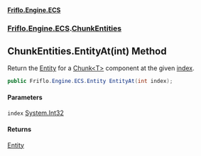 #### [Friflo.Engine.ECS](index.md 'index')
### [Friflo.Engine.ECS](Friflo.Engine.ECS.md 'Friflo.Engine.ECS').[ChunkEntities](ChunkEntities.md 'Friflo.Engine.ECS.ChunkEntities')

## ChunkEntities.EntityAt(int) Method

Return the [Entity](Entity.md 'Friflo.Engine.ECS.Entity') for a [Chunk&lt;T&gt;](Chunk_T_.md 'Friflo.Engine.ECS.Chunk<T>') component at the given [index](ChunkEntities.EntityAt(int).md#Friflo.Engine.ECS.ChunkEntities.EntityAt(int).index 'Friflo.Engine.ECS.ChunkEntities.EntityAt(int).index').

```csharp
public Friflo.Engine.ECS.Entity EntityAt(int index);
```
#### Parameters

<a name='Friflo.Engine.ECS.ChunkEntities.EntityAt(int).index'></a>

`index` [System.Int32](https://docs.microsoft.com/en-us/dotnet/api/System.Int32 'System.Int32')

#### Returns
[Entity](Entity.md 'Friflo.Engine.ECS.Entity')